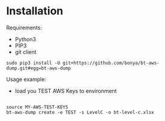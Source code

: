 # Installation

Requirements:

- Python3
- PIP3
- git client

```shell
sudo pip3 install -U git+https://github.com/bonya/bt-aws-dump.git#egg=bt-aws-dump
```

Usage example:

- load you TEST AWS Keys to environment

```shell

source MY-AWS-TEST-KEYS
bt-aws-dump create -e TEST -s LevelC -o bt-level-c.xlsx


```